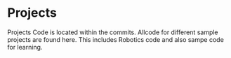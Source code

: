 Projects
========

Projects
Code is located within the commits. Allcode for different sample projects are found here. This includes Robotics code
and also sampe code for learning.
